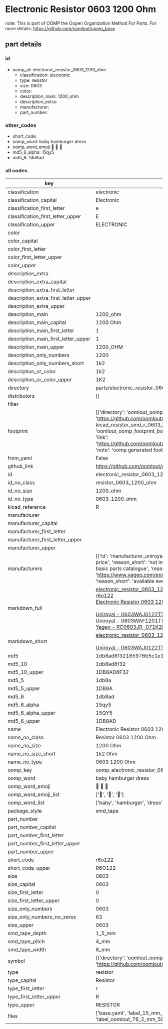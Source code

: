 # Electronic Resistor 0603 1200 Ohm  

note: This is part of OOMP the Oopen Organization Method For Parts. For more details: https://github.com/oomlout/oomp_base

##  part details





### id
* oomp_id: electronic_resistor_0603_1200_ohm
  * classification: electronic
  * type: resistor
  * size: 0603
  * color: 
  * description_main: 1200_ohm
  * description_extra: 
  * manufacturer: 
  * part_number: 

### other_codes
* short_code: 
* oomp_word: baby hamburger dress
* oomp_word_emoji :baby: :hamburger: :dress:
* md5_6_alpha: 15qy5
* md5_6: 1db8ad

### all codes 
| key | value |  
| --- | --- |  
| classification | electronic |  
| classification_capital | Electronic |  
| classification_first_letter | e |  
| classification_first_letter_upper | E |  
| classification_upper | ELECTRONIC |  
| color |  |  
| color_capital |  |  
| color_first_letter |  |  
| color_first_letter_upper |  |  
| color_upper |  |  
| description_extra |  |  
| description_extra_capital |  |  
| description_extra_first_letter |  |  
| description_extra_first_letter_upper |  |  
| description_extra_upper |  |  
| description_main | 1200_ohm |  
| description_main_capital | 1200 Ohm |  
| description_main_first_letter | 1 |  
| description_main_first_letter_upper | 1 |  
| description_main_upper | 1200_OHM |  
| description_only_numbers | 1200 |  
| description_only_numbers_short | 1k2 |  
| description_or_color | 1k2 |  
| description_or_color_upper | 1K2 |  
| directory | parts/electronic_resistor_0603_1200_ohm |  
| distributors | [] |  
| filter |  |  
| footprint | [{'directory': 'oomlout_oomp_footprint_bot/footprints/kicad_resistor_smd_r_0603_1608metric//working/working.kicad_mod', 'index': 0, 'link': 'https://github.com/oomlout/oomlout_oomp_footprint_bot/tree/main/foootprntss/kicad_resistor_smd_r_0603_1608metric', 'note': 'source footprint kicad_resistor_smd_r_0603_1608metric', 'oomp_key': 'oomp_kicad_resistor_smd_r_0603_1608metric'}, {'directory': 'oomlout_oomp_footprint_bot/footprints/oomlout_oomlout_oomp_part_footprints_r6o122_electronic_resistor_0603_1200_ohm//working/working.kicad_mod', 'index': 1, 'link': 'https://github.com/oomlout/oomlout_oomp_footprint_bot/tree/main/foootprntss/oomlout_oomlout_oomp_part_footprints_r6o122_electronic_resistor_0603_1200_ohm', 'note': 'oomp generated footprint', 'oomp_key': 'oomp_oomlout_oomlout_oomp_part_footprints_r6o122_electronic_resistor_0603_1200_ohm'}] |  
| from_yaml | False |  
| github_link | https://github.com/oomlout/oomlout_oomp_part_src/tree/main/parts/electronic_resistor_0603_1200_ohm/working |  
| id | electronic_resistor_0603_1200_ohm |  
| id_no_class | resistor_0603_1200_ohm |  
| id_no_size | 1200_ohm |  
| id_no_type | 0603_1200_ohm |  
| kicad_reference | R |  
| manufacturer |  |  
| manufacturer_capital |  |  
| manufacturer_first_letter |  |  
| manufacturer_first_letter_upper |  |  
| manufacturer_upper |  |  
| manufacturers | [{'id': 'manufacturer_uniroyal', 'link': '', 'name': 'Uniroyal', 'note': {'reason': 'did this one first, but not in jlc pcb basic parts and 1 percent are and they are the same price', 'reason_short': 'not in jlc basic parts'}, 'part_number': '0603WAJ0122T5E'}, {'id': 'manufacturer_uniroyal', 'link': '', 'name': 'Uniroyal', 'note': {'reason': 'in the jlc basic parts catalogue', 'reason_short': 'jlc basic part'}, 'part_number': '0603WAF1201T5E'}, {'id': 'manufacturer_yageo', 'link': 'https://www.yageo.com/en/Chart/Download/pdf/RC0603JR-071K2L', 'name': 'Yageo', 'note': {'reason': 'yageo is a commonly cross referenced part number', 'reason_short': 'available everywhere'}, 'part_number': 'RC0603JR-071K2L'}] |  
| markdown_full | [electronic_resistor_0603_1200_ohm](https://github.com/oomlout/oomlout_oomp_part_src/tree/main/parts/electronic_resistor_0603_1200_ohm/working)<br>[r6o122](https://github.com/oomlout/oomlout_oomp_part_src/tree/main/parts/electronic_resistor_0603_1200_ohm/working)<br>[Electronic Resistor 0603 1200 Ohm](https://github.com/oomlout/oomlout_oomp_part_src/tree/main/parts/electronic_resistor_0603_1200_ohm/working)<br><br>[Uniroyal - 0603WAJ0122T5E- not in jlc basic parts]() [(L)  ](https://www.lcsc.com/search?q=0603WAJ0122T5E)[(D)  ](https://www.digikey.com/en/products?keywords=0603WAJ0122T5E)[(M)  ](https://www.mouser.com/Search/Refine?Keyword=0603WAJ0122T5E)[(N)  ](https://www.newark.com/search?st=0603WAJ0122T5E)[(SZ)  ](https://so.szlcsc.com/global.html?k=0603WAJ0122T5E)<br>[Uniroyal - 0603WAF1201T5E- jlc basic part]() [(L)  ](https://www.lcsc.com/search?q=0603WAF1201T5E)[(D)  ](https://www.digikey.com/en/products?keywords=0603WAF1201T5E)[(M)  ](https://www.mouser.com/Search/Refine?Keyword=0603WAF1201T5E)[(N)  ](https://www.newark.com/search?st=0603WAF1201T5E)[(SZ)  ](https://so.szlcsc.com/global.html?k=0603WAF1201T5E)<br>[Yageo - RC0603JR-071K2L- available everywhere](https://www.yageo.com/en/Chart/Download/pdf/RC0603JR-071K2L) [(L)  ](https://www.lcsc.com/search?q=RC0603JR-071K2L)[(D)  ](https://www.digikey.com/en/products?keywords=RC0603JR-071K2L)[(M)  ](https://www.mouser.com/Search/Refine?Keyword=RC0603JR-071K2L)[(N)  ](https://www.newark.com/search?st=RC0603JR-071K2L)[(SZ)  ](https://so.szlcsc.com/global.html?k=RC0603JR-071K2L)<br> |  
| markdown_short | [electronic_resistor_0603_1200_ohm](https://github.com/oomlout/oomlout_oomp_part_src/tree/main/parts/electronic_resistor_0603_1200_ohm/working)<br><br>[Uniroyal - 0603WAJ0122T5E- not in jlc basic parts]()[Uniroyal - 0603WAF1201T5E- jlc basic part]()[Yageo - RC0603JR-071K2L- available everywhere](https://www.yageo.com/en/Chart/Download/pdf/RC0603JR-071K2L) |  
| md5 | 1db8ad8f32185976b5c1e17c2c2e6b7e |  
| md5_10 | 1db8ad8f32 |  
| md5_10_upper | 1DB8AD8F32 |  
| md5_5 | 1db8a |  
| md5_5_upper | 1DB8A |  
| md5_6 | 1db8ad |  
| md5_6_alpha | 15qy5 |  
| md5_6_alpha_upper | 15QY5 |  
| md5_6_upper | 1DB8AD |  
| name | Electronic Resistor 0603 1200 Ohm |  
| name_no_class | Resistor 0603 1200 Ohm |  
| name_no_size | 1200 Ohm |  
| name_no_size_short | 1k2 Ohm |  
| name_no_type | 0603 1200 Ohm |  
| oomp_key | oomp_electronic_resistor_0603_1200_ohm |  
| oomp_word | baby hamburger dress |  
| oomp_word_emoji | :baby: :hamburger: :dress: |  
| oomp_word_emoji_list | [':baby:', ':hamburger:', ':dress:'] |  
| oomp_word_list | ['baby', 'hamburger', 'dress'] |  
| package_style | smd_tape |  
| part_number |  |  
| part_number_capital |  |  
| part_number_first_letter |  |  
| part_number_first_letter_upper |  |  
| part_number_upper |  |  
| short_code | r6o122 |  
| short_code_upper | R6O122 |  
| size | 0603 |  
| size_capital | 0603 |  
| size_first_letter | 0 |  
| size_first_letter_upper | 0 |  
| size_only_numbers | 0603 |  
| size_only_numbers_no_zeros | 63 |  
| size_upper | 0603 |  
| smd_tape_depth | 1_5_mm |  
| smd_tape_pitch | 4_mm |  
| smd_tape_width | 8_mm |  
| symbol | [{'directory': 'oomlout_oomp_symbol_bot/symbols/kicad_device_r//working/working.kicad_sym', 'index': 0, 'link': 'https://github.com/oomlout/oomlout_oomp_symbol_bot/tree/main/symbols/kicad_device_r', 'oomp_key': 'oomp_kicad_device_r'}] |  
| type | resistor |  
| type_capital | Resistor |  
| type_first_letter | r |  
| type_first_letter_upper | R |  
| type_upper | RESISTOR |  
| files | ['base.yaml', 'label_15_mm_30_mm.pdf', 'label_15_mm_30_mm.svg', 'label_76_2_mm_50_8_mm.pdf', 'label_76_2_mm_50_8_mm.svg', 'label_oomlout_76_2_mm_50_8_mm.pdf', 'label_oomlout_76_2_mm_50_8_mm.svg', 'readme.md', 'working.json', 'working.yaml'] |  
